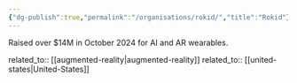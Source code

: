 ```yaml
---
{"dg-publish":true,"permalink":"/organisations/rokid/","title":"Rokid"}
---
```



Raised over $14M in October 2024 for AI and AR wearables.

related_to:: [[augmented-reality\|augmented-reality]]
related_to:: [[united-states\|United-States]]
